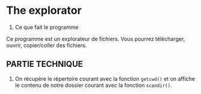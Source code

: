 # The explorator

1. Ce que fait le programme

Ce programme est un explorateur de fichiers. Vous pourrez télécharger, ouvrir, copier/coller des fichiers.


## PARTIE TECHNIQUE

1. On récupère le répertoire courant avec la fonction ``getcwd()`` et on affiche le contenu de notre dossier courant avec la fonction ``scandir()``.
